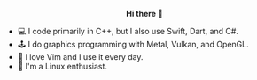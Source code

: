 <p align="center">
<b> Hi there 👋 </b>
<p align="left">

- 💻 I code primarily in C++, but I also use Swift, Dart, and C#.
- 🕹 I do graphics programming with Metal, Vulkan, and OpenGL.
- 🧠 I love Vim and I use it every day.
- 🐧 I'm a Linux enthusiast.
